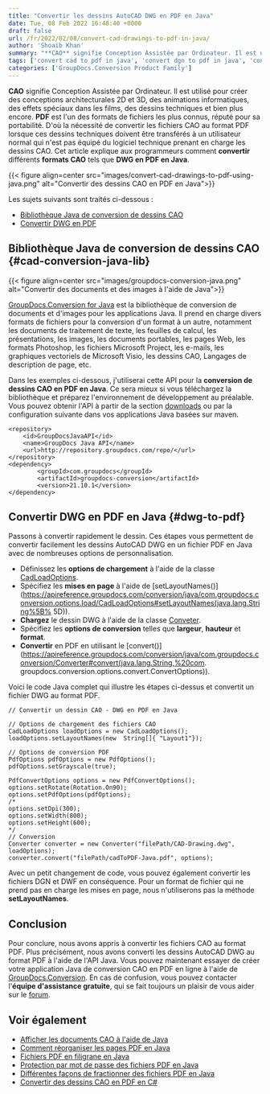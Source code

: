 ```yaml
---
title: "Convertir les dessins AutoCAD DWG en PDF en Java"
date: Tue, 08 Feb 2022 16:48:40 +0000
draft: false
url: /fr/2022/02/08/convert-cad-drawings-to-pdf-in-java/
author: 'Shoaib Khan'
summary: "**CAO** signifie Conception Assistée par Ordinateur. Il est utilisé pour créer des conceptions architecturales 2D et 3D, des animations informatiques, des effets spéciaux dans les films, des dessins techniques et bien plus encore. **PDF** est l'un des formats de fichiers les plus connus, réputé pour sa portabilité. D'où la nécessité de convertir les fichiers CAO au format PDF lorsque ces dessins techniques doivent être transférés à un utilisateur normal qui n'est pas équipé du logiciel technique prenant en charge les dessins CAO. Cet article aidera les programmeurs à ajouter la fonctionnalité pour **convertir** différents **formats CAO** tels que **DWG, DGN ou DWF en PDF dans des applications Java**."
tags: ['convert cad to pdf in java', 'convert dgn to pdf in java', 'convert dwf to pdf', 'convert dwg to pdf', 'convert dwg to pdf in java', 'dwg to pdf', 'DWG to PDF in Java', ]
categories: ['GroupDocs.Conversion Product Family']
---
```


**CAO** signifie Conception Assistée par Ordinateur. Il est utilisé pour créer des conceptions architecturales 2D et 3D, des animations informatiques, des effets spéciaux dans les films, des dessins techniques et bien plus encore. **PDF** est l'un des formats de fichiers les plus connus, réputé pour sa portabilité. D'où la nécessité de convertir les fichiers CAO au format PDF lorsque ces dessins techniques doivent être transférés à un utilisateur normal qui n'est pas équipé du logiciel technique prenant en charge les dessins CAO. Cet article explique aux programmeurs comment **convertir** différents **formats CAO** tels que **DWG en PDF en Java**.



{{< figure align=center src="images/convert-cad-drawings-to-pdf-using-java.png" alt="Convertir des dessins CAO en PDF en Java">}}


Les sujets suivants sont traités ci-dessous :

* [Bibliothèque Java de conversion de dessins CAO](#cad-conversion-java-lib)
* [Convertir DWG en PDF](#dwg-to-pdf)

## Bibliothèque Java de conversion de dessins CAO {#cad-conversion-java-lib}



{{< figure align=center src="images/groupdocs-conversion-java.png" alt="Convertir des documents et des images à l'aide de Java">}}


[GroupDocs.Conversion for Java](https://products.groupdocs.com/conversion/java) est la bibliothèque de conversion de documents et d'images pour les applications Java. Il prend en charge divers formats de fichiers pour la conversion d'un format à un autre, notamment les documents de traitement de texte, les feuilles de calcul, les présentations, les images, les documents portables, les pages Web, les formats Photoshop, les fichiers Microsoft Project, les e-mails, les graphiques vectoriels de Microsoft Visio, les dessins CAO, Langages de description de page, etc.

Dans les exemples ci-dessous, j'utiliserai cette API pour la **conversion de dessins CAO en PDF en Java**. Ce sera mieux si vous téléchargez la bibliothèque et préparez l'environnement de développement au préalable. Vous pouvez obtenir l'API à partir de la section [downloads](https://downloads.groupdocs.com/conversion/java) ou par la configuration suivante dans vos applications Java basées sur maven.

```
<repository>
	<id>GroupDocsJavaAPI</id>
	<name>GroupDocs Java API</name>
	<url>http://repository.groupdocs.com/repo/</url>
</repository>
<dependency>
        <groupId>com.groupdocs</groupId>
        <artifactId>groupdocs-conversion</artifactId>
        <version>21.10.1</version> 
</dependency>
```

## Convertir DWG en PDF en Java {#dwg-to-pdf}

Passons à convertir rapidement le dessin. Ces étapes vous permettent de convertir facilement les dessins AutoCAD DWG en un fichier PDF en Java avec de nombreuses options de personnalisation.

* Définissez les **options de chargement** à l'aide de la classe [CadLoadOptions](https://apireference.groupdocs.com/java/conversion/com.groupdocs.conversion.options.load/CadLoadOptions).
* Spécifiez les **mises en page** à l'aide de [setLayoutNames()](https://apireference.groupdocs.com/conversion/java/com.groupdocs.conversion.options.load/CadLoadOptions#setLayoutNames(java.lang.String%5B% 5D)).
* **Chargez** le dessin DWG à l'aide de la classe [Conveter](https://apireference.groupdocs.com/java/conversion/com.groupdocs.conversion.options.load/CadLoadOptions).
* Spécifiez les **options de conversion** telles que **largeur**, **hauteur** et **format**.
* **Convertir** en PDF en utilisant le [convert()](https://apireference.groupdocs.com/conversion/java/com.groupdocs.conversion/Converter#convert(java.lang.String,%20com. groupdocs.conversion.options.convert.ConvertOptions)).

Voici le code Java complet qui illustre les étapes ci-dessus et convertit un fichier DWG au format PDF.

```
// Convertir un dessin CAO - DWG en PDF en Java

// Options de chargement des fichiers CAO
CadLoadOptions loadOptions = new CadLoadOptions();
loadOptions.setLayoutNames(new  String[]{ "Layout1"});

// Options de conversion PDF
PdfOptions pdfOptions = new PdfOptions();
pdfOptions.setGrayscale(true);

PdfConvertOptions options = new PdfConvertOptions();
options.setRotate(Rotation.On90);
options.setPdfOptions(pdfOptions);
/*
options.setDpi(300);
options.setWidth(800);
options.setHeight(600);
*/
// Conversion
Converter converter = new Converter("filePath/CAD-Drawing.dwg", loadOptions);
converter.convert("filePath/cadToPDF-Java.pdf", options);
```

Avec un petit changement de code, vous pouvez également convertir les fichiers DGN et DWF en conséquence. Pour un format de fichier qui ne prend pas en charge les mises en page, nous n'utiliserons pas la méthode **setLayoutNames**.

## Conclusion

Pour conclure, nous avons appris à convertir les fichiers CAO au format PDF. Plus précisément, nous avons converti les dessins AutoCAD DWG au format PDF à l'aide de l'API Java. Vous pouvez maintenant essayer de créer votre application Java de conversion CAO en PDF en ligne à l'aide de [GroupDocs.Conversion](https://products.groupdocs.com/conversion/). En cas de confusion, vous pouvez contacter l'**équipe d'assistance gratuite**, qui se fait toujours un plaisir de vous aider sur le [forum](https://forum.groupdocs.com/).

## Voir également

* [Afficher les documents CAO à l'aide de Java](https://blog.groupdocs.com/2021/04/05/viewing-cad-documents-using-java/)
* [Comment réorganiser les pages PDF en Java](https://blog.groupdocs.com/2022/03/10/move-pdf-pages-in-java/)
* [Fichiers PDF en filigrane en Java](https://blog.groupdocs.com/2021/06/26/add-watermark-to-pdf-in-java/)
* [Protection par mot de passe des fichiers PDF en Java](https://blog.groupdocs.com/2021/12/07/password-protect-pdf-files-in-java/)
* [Différentes façons de fractionner des fichiers PDF en Java](https://blog.groupdocs.com/2021/10/19/split-pdf-files-in-java/)
* [Convertir des dessins CAO en PDF en C#](https://blog.groupdocs.com/2020/11/08/convert-cad-drawings-to-pdf-in-csharp/)






